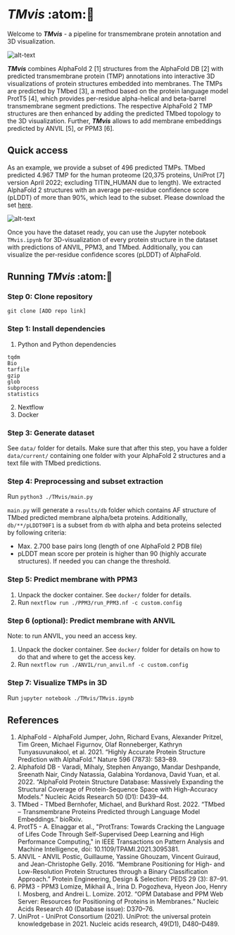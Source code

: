 # **_TMvis_**  :atom::dna:

Welcome to **_TMvis_** - a pipeline for transmembrane protein annotation and 3D visualization.

![alt-text](https://github.com/stelviopas/TMPipeline/blob/main/P45880_plddt.png)               
                                                    
**_TMvis_** combines AlphaFold 2 [1] structures from the AlphaFold DB [2] with predicted transmembrane protein (TMP) annotations into interactive 3D visualizations of protein structures embedded into membranes. The TMPs are predicted by TMbed [3], a method based on the protein language model ProtT5 [4], which provides per-residue alpha-helical and beta-barrel transmembrane segment predictions. The respective AlphaFold 2 TMP structures are then enhanced by adding the predicted TMbed topology to the 3D visualization. Further, **_TMvis_** allows to add membrane embeddings predicted by ANVIL [5], or PPM3 [6]. 

## Quick access

As an example, we provide a subset of 496 predicted TMPs. TMbed predicted 4.967 TMP for the human proteome (20,375 proteins, UniProt [7] version April 2022; excluding TITIN_HUMAN due to length). We extracted AlphaFold 2 structures with an average per-residue confidence score (pLDDT) of more than 90%, which lead to the subset. Please download the set [here](https://doi.org/10.5281/zenodo.6816083). 

![alt-text](https://zenodo.org/api/iiif/v2/3c577630-8539-4e9e-a248-5bc7fd71ec35:7e67b846-f6c8-4df8-a3b1-c5438ea954c6:TMvis_project_overview.png/full/750,/0/default.png)

Once you have the dataset ready, you can use the Jupyter notebook `TMvis.ipynb` for 3D-visualization of every protein structure in the dataset with predictions of ANVIL, PPM3, and TMbed. Additionally, you can visualize the per-residue confidence scores (pLDDT) of AlphaFold.


## Running **_TMvis_** :atom::dna:

### Step 0: Clone repository
`git clone [ADD repo link]`

### Step 1: Install dependencies 
1. Python and Python dependencies 
```
tqdm
Bio
tarfile
gzip
glob
subprocess
statistics
```       
2. Nextflow
3. Docker

### Step 3: Generate dataset
See `data/` folder for details.
Make sure that after this step, you have a folder `data/current/` containing one folder with your AlphaFold 2 structures and a text file with TMbed predictions.

### Step 4: Preprocessing and subset extraction
Run ```python3 ./TMvis/main.py```

`main.py` will generate a `results/db` folder which contains AF structure of TMbed predicted membrane alpha/beta proteins. Additionally, `db/**/pLDDT90F1` is a subset from `db` with alpha and beta proteins selected by following criteria: 
- Max. 2.700 base pairs long (length of one AlphaFold 2 PDB file) 
- pLDDT mean score per protein is higher than 90 (highly accurate structures). If needed you can change the threshold.

### Step 5: Predict membrane with PPM3  
1. Unpack the docker container. See `docker/` folder for details.
2. Run ```nextflow run ./PPM3/run_PPM3.nf -c custom.config```

### Step 6 (optional): Predict membrane with ANVIL
Note: to run ANVIL, you need an access key.
1. Unpack the docker container. See `docker/` folder for details on how to do that and where to get the access key.
2. Run ```nextflow run ./ANVIL/run_anvil.nf -c custom.config```

### Step 7: Visualize TMPs in 3D     
Run ```jupyter notebook ./TMvis/TMvis.ipynb```

## References 
1. AlphaFold - AlphaFold Jumper, John, Richard Evans, Alexander Pritzel, Tim Green, Michael Figurnov, Olaf Ronneberger, Kathryn Tunyasuvunakool, et al. 2021. “Highly Accurate Protein Structure Prediction with AlphaFold.” Nature 596 (7873): 583–89.
2. Alphafold DB - Varadi, Mihaly, Stephen Anyango, Mandar Deshpande, Sreenath Nair, Cindy Natassia, Galabina Yordanova, David Yuan, et al. 2022. “AlphaFold Protein Structure Database: Massively Expanding the Structural Coverage of Protein-Sequence Space with High-Accuracy Models.” Nucleic Acids Research 50 (D1): D439–44.
3. TMbed - TMbed Bernhofer, Michael, and Burkhard Rost. 2022. “TMbed – Transmembrane Proteins Predicted through Language Model Embeddings.” bioRxiv.
4. ProtT5 - A. Elnaggar et al., "ProtTrans: Towards Cracking the Language of Lifes Code Through Self-Supervised Deep Learning and High Performance Computing," in IEEE Transactions on Pattern Analysis and Machine Intelligence, doi: 10.1109/TPAMI.2021.3095381.
5. ANVIL - ANVIL Postic, Guillaume, Yassine Ghouzam, Vincent Guiraud, and Jean-Christophe Gelly. 2016. “Membrane Positioning for High- and Low-Resolution Protein Structures through a Binary Classification Approach.” Protein Engineering, Design & Selection: PEDS 29 (3): 87–91.
6. PPM3 - PPM3 Lomize, Mikhail A., Irina D. Pogozheva, Hyeon Joo, Henry I. Mosberg, and Andrei L. Lomize. 2012. “OPM Database and PPM Web Server: Resources for Positioning of Proteins in Membranes.” Nucleic Acids Research 40 (Database issue): D370–76.
7. UniProt - UniProt Consortium (2021). UniProt: the universal protein knowledgebase in 2021. Nucleic acids research, 49(D1), D480–D489.

